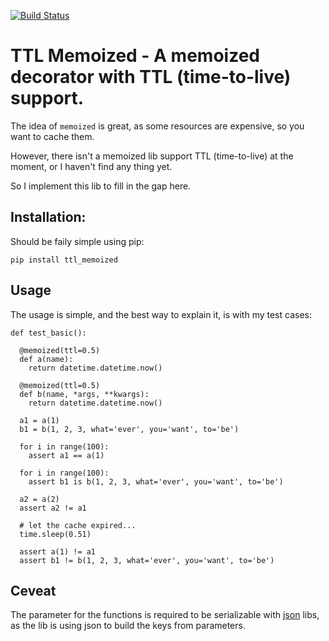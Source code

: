 [![Build Status](https://travis-ci.org/tly1980/ttl_memoized.svg?branch=master)](https://travis-ci.org/tly1980/ttl_memoized)

# TTL Memoized - A memoized decorator with TTL (time-to-live) support.

The idea of `memoized` is great, as some resources are expensive, so you want to cache them.

However, there isn't a memoized lib support TTL (time-to-live)  at the moment, or I haven't find any thing yet.

So I implement this lib to fill in the gap here.

## Installation:

Should be faily simple using pip:

```
pip install ttl_memoized
```

## Usage


The usage is simple, and the best way to explain it, is with my test cases:

```
def test_basic():

  @memoized(ttl=0.5)
  def a(name):
    return datetime.datetime.now()

  @memoized(ttl=0.5)
  def b(name, *args, **kwargs):
    return datetime.datetime.now()

  a1 = a(1)
  b1 = b(1, 2, 3, what='ever', you='want', to='be')

  for i in range(100):
    assert a1 == a(1)

  for i in range(100):
    assert b1 is b(1, 2, 3, what='ever', you='want', to='be')

  a2 = a(2)
  assert a2 != a1

  # let the cache expired...
  time.sleep(0.51)

  assert a(1) != a1
  assert b1 != b(1, 2, 3, what='ever', you='want', to='be')

```

## Ceveat

The parameter for the functions is required to be serializable with [json](https://docs.python.org/2/library/json.html) libs, as the lib is using json to build the keys from parameters.


